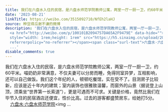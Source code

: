 ```yaml
---
title: 我们在六盘水入住的民宿，是六盘水师范学院教师公寓，两室一厅一厨一卫，约60平米。喵奶奶非常满意，不仅夫妻可以分房而睡，免得同室异梦，互相影响，还可以自己...
date: '2023-08-21'
linkTitle: https://weibo.com/3515092710/NfEh2laHJ
source: 种豆得瓜谢不谦的微博
description: '我们在六盘水入住的民宿，是六盘水师范学院教师公寓，两室一厅一厨一卫，约60平米。喵奶奶非常满意，不仅夫妻可以分房而睡，免得同室异梦，互相影响，还可以自己做饭。我们这个年纪的人，顿顿吃餐馆，实在受不了。目测房子比较新，应该是近十年内的建筑；室内装饰也很雅致温馨，而窗外的山景（据说登上山顶，须乘坐“世界第一长索道”），更是可遇而不可求。关键是价格，竟然比我们在毕节入住的民宿酒店还便宜，性价比高。过去的游客都盛赞房东，给她打5分。
  <a href="http://weibo.com/p/100101B2094757DA65A2F9479E" data-hide=""><span class="url-icon"><img
  style="width: 1rem;height: 1rem" src="https://h5.sinaimg.cn/upload/2015/09/25/3/timeline_card_small_location_default.png"
  referrerpolicy="no-referrer"></span><span class="surl-text">六盘水·六盘水师范学院</span></a><img
  ...'
disable_comments: true
---
```

我们在六盘水入住的民宿，是六盘水师范学院教师公寓，两室一厅一厨一卫，约60平米。喵奶奶非常满意，不仅夫妻可以分房而睡，免得同室异梦，互相影响，还可以自己做饭。我们这个年纪的人，顿顿吃餐馆，实在受不了。目测房子比较新，应该是近十年内的建筑；室内装饰也很雅致温馨，而窗外的山景（据说登上山顶，须乘坐“世界第一长索道”），更是可遇而不可求。关键是价格，竟然比我们在毕节入住的民宿酒店还便宜，性价比高。过去的游客都盛赞房东，给她打5分。 <a href="http://weibo.com/p/100101B2094757DA65A2F9479E" data-hide=""><span class="url-icon"><img style="width: 1rem;height: 1rem" src="https://h5.sinaimg.cn/upload/2015/09/25/3/timeline_card_small_location_default.png" referrerpolicy="no-referrer"></span><span class="surl-text">六盘水·六盘水师范学院</span></a><img ...